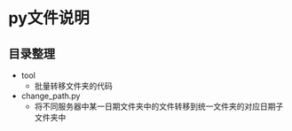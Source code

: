 # py文件说明
## 目录整理
- tool
  
  - 批量转移文件夹的代码
- change_path.py
  
  - 将不同服务器中某一日期文件夹中的文件转移到统一文件夹的对应日期子文件夹中
